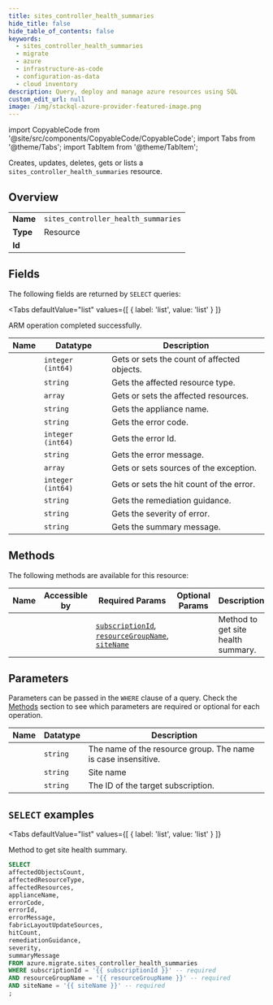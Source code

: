 ```yaml
--- 
title: sites_controller_health_summaries
hide_title: false
hide_table_of_contents: false
keywords:
  - sites_controller_health_summaries
  - migrate
  - azure
  - infrastructure-as-code
  - configuration-as-data
  - cloud inventory
description: Query, deploy and manage azure resources using SQL
custom_edit_url: null
image: /img/stackql-azure-provider-featured-image.png
---
```


import CopyableCode from '@site/src/components/CopyableCode/CopyableCode';
import Tabs from '@theme/Tabs';
import TabItem from '@theme/TabItem';

Creates, updates, deletes, gets or lists a <code>sites_controller_health_summaries</code> resource.

## Overview
<table><tbody>
<tr><td><b>Name</b></td><td><code>sites_controller_health_summaries</code></td></tr>
<tr><td><b>Type</b></td><td>Resource</td></tr>
<tr><td><b>Id</b></td><td><CopyableCode code="azure.migrate.sites_controller_health_summaries" /></td></tr>
</tbody></table>

## Fields

The following fields are returned by `SELECT` queries:

<Tabs
    defaultValue="list"
    values={[
        { label: 'list', value: 'list' }
    ]}
>
<TabItem value="list">

ARM operation completed successfully.

<table>
<thead>
    <tr>
    <th>Name</th>
    <th>Datatype</th>
    <th>Description</th>
    </tr>
</thead>
<tbody>
<tr>
    <td><CopyableCode code="affectedObjectsCount" /></td>
    <td><code>integer (int64)</code></td>
    <td>Gets or sets the count of affected objects.</td>
</tr>
<tr>
    <td><CopyableCode code="affectedResourceType" /></td>
    <td><code>string</code></td>
    <td>Gets the affected resource type.</td>
</tr>
<tr>
    <td><CopyableCode code="affectedResources" /></td>
    <td><code>array</code></td>
    <td>Gets or sets the affected resources.</td>
</tr>
<tr>
    <td><CopyableCode code="applianceName" /></td>
    <td><code>string</code></td>
    <td>Gets the appliance name.</td>
</tr>
<tr>
    <td><CopyableCode code="errorCode" /></td>
    <td><code>string</code></td>
    <td>Gets the error code.</td>
</tr>
<tr>
    <td><CopyableCode code="errorId" /></td>
    <td><code>integer (int64)</code></td>
    <td>Gets the error Id.</td>
</tr>
<tr>
    <td><CopyableCode code="errorMessage" /></td>
    <td><code>string</code></td>
    <td>Gets the error message.</td>
</tr>
<tr>
    <td><CopyableCode code="fabricLayoutUpdateSources" /></td>
    <td><code>array</code></td>
    <td>Gets or sets sources of the exception.</td>
</tr>
<tr>
    <td><CopyableCode code="hitCount" /></td>
    <td><code>integer (int64)</code></td>
    <td>Gets or sets the hit count of the error.</td>
</tr>
<tr>
    <td><CopyableCode code="remediationGuidance" /></td>
    <td><code>string</code></td>
    <td>Gets the remediation guidance.</td>
</tr>
<tr>
    <td><CopyableCode code="severity" /></td>
    <td><code>string</code></td>
    <td>Gets the severity of error.</td>
</tr>
<tr>
    <td><CopyableCode code="summaryMessage" /></td>
    <td><code>string</code></td>
    <td>Gets the summary message.</td>
</tr>
</tbody>
</table>
</TabItem>
</Tabs>

## Methods

The following methods are available for this resource:

<table>
<thead>
    <tr>
    <th>Name</th>
    <th>Accessible by</th>
    <th>Required Params</th>
    <th>Optional Params</th>
    <th>Description</th>
    </tr>
</thead>
<tbody>
<tr>
    <td><a href="#list"><CopyableCode code="list" /></a></td>
    <td><CopyableCode code="select" /></td>
    <td><a href="#parameter-subscriptionId"><code>subscriptionId</code></a>, <a href="#parameter-resourceGroupName"><code>resourceGroupName</code></a>, <a href="#parameter-siteName"><code>siteName</code></a></td>
    <td></td>
    <td>Method to get site health summary.</td>
</tr>
</tbody>
</table>

## Parameters

Parameters can be passed in the `WHERE` clause of a query. Check the [Methods](#methods) section to see which parameters are required or optional for each operation.

<table>
<thead>
    <tr>
    <th>Name</th>
    <th>Datatype</th>
    <th>Description</th>
    </tr>
</thead>
<tbody>
<tr id="parameter-resourceGroupName">
    <td><CopyableCode code="resourceGroupName" /></td>
    <td><code>string</code></td>
    <td>The name of the resource group. The name is case insensitive.</td>
</tr>
<tr id="parameter-siteName">
    <td><CopyableCode code="siteName" /></td>
    <td><code>string</code></td>
    <td>Site name</td>
</tr>
<tr id="parameter-subscriptionId">
    <td><CopyableCode code="subscriptionId" /></td>
    <td><code>string</code></td>
    <td>The ID of the target subscription.</td>
</tr>
</tbody>
</table>

## `SELECT` examples

<Tabs
    defaultValue="list"
    values={[
        { label: 'list', value: 'list' }
    ]}
>
<TabItem value="list">

Method to get site health summary.

```sql
SELECT
affectedObjectsCount,
affectedResourceType,
affectedResources,
applianceName,
errorCode,
errorId,
errorMessage,
fabricLayoutUpdateSources,
hitCount,
remediationGuidance,
severity,
summaryMessage
FROM azure.migrate.sites_controller_health_summaries
WHERE subscriptionId = '{{ subscriptionId }}' -- required
AND resourceGroupName = '{{ resourceGroupName }}' -- required
AND siteName = '{{ siteName }}' -- required
;
```
</TabItem>
</Tabs>
